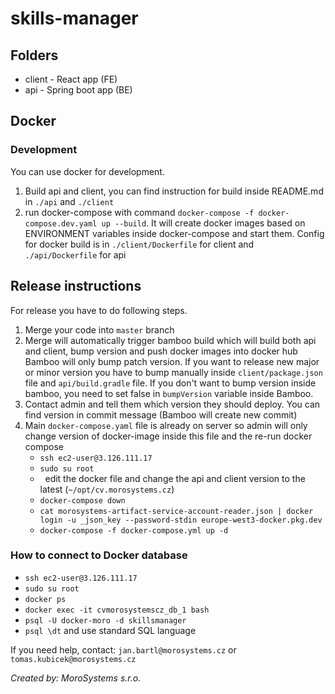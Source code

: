 # skills-manager

## Folders

- client - React app (FE)
- api - Spring boot app (BE)

## Docker
### Development
You can use docker for development.

1. Build api and client, you can find instruction for build inside README.md in `./api` and `./client`
2. run docker-compose with command `docker-compose -f docker-compose.dev.yaml up --build`.
It will create docker images based on ENVIRONMENT variables inside docker-compose and start them.
Config for docker build is in `./client/Dockerfile` for client and `./api/Dockerfile` for api

## Release instructions
For release you have to do following steps.

1. Merge your code into `master` branch
2. Merge will automatically trigger bamboo build which will build both api and client, bump version and push docker images into docker hub
Bamboo will only bump patch version. If you want to release new major or minor version you have to bump manually inside `client/package.json` file and `api/build.gradle` file.
If you don't want to bump version inside bamboo, you need to set false in `bumpVersion` variable inside Bamboo.
3. Contact admin and tell them which version they should deploy. You can find version in commit message (Bamboo will create new commit)
4. Main `docker-compose.yaml` file is already on server so admin will only change version of docker-image inside this file and the re-run docker compose
     - `ssh ec2-user@3.126.111.17`
     - `sudo su root`
     - &nbsp; edit the docker file and change the api and client version to the latest (`~/opt/cv.morosystems.cz`)
     - `docker-compose down`
     - `cat morosystems-artifact-service-account-reader.json | docker login -u _json_key --password-stdin europe-west3-docker.pkg.dev`
     - `docker-compose -f docker-compose.yml up -d`

### How to connect to Docker database
- `ssh ec2-user@3.126.111.17`
- `sudo su root`
- `docker ps`
- `docker exec -it cvmorosystemscz_db_1 bash`
- `psql -U docker-moro -d skillsmanager`
- `psql \dt` and use standard SQL language

If you need help, contact: `jan.bartl@morosystems.cz` or `tomas.kubicek@morosystems.cz`

*Created by: MoroSystems s.r.o.*
